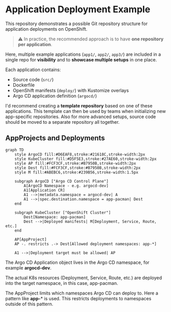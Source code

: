 # Application Deployment Example

This repository demonstrates a possible Git repository structure for application deployments on OpenShift.

> ⚠️ In practice, the recommended approach is to have **one repository per application**.

Here, multiple example applications (`app1/`, `app2/`, `app3/`) are included in a single repo for **visibility** and to **showcase multiple setups** in one place.

Each application contains:
- Source code (`src/`)
- Dockerfile
- OpenShift manifests (`deploy/`) with Kustomize overlays
- Argo CD application definition (`argocd/`)

I'd recommend creating a **template repository** based on one of these applications. This template can then be used by teams when initializing new app-specific repositories. Also for more advanced setups, source code should be moved to a separate repository all together.

## AppProjects and Deployments

```mermaid
graph TD
    style ArgoCD fill:#D6EAF8,stroke:#21618C,stroke-width:2px
    style KubeCluster fill:#D5F5E3,stroke:#27AE60,stroke-width:2px
    style AP fill:#FCF3CF,stroke:#B7950B,stroke-width:2px
    style Dest fill:#FCF3CF,stroke:#B7950B,stroke-width:2px
    style M fill:#ABEBC6,stroke:#239B56,stroke-width:1.5px

    subgraph ArgoCD ["Argo CD Control Plane"]
        A[ArgoCD Namespace - e.g. argocd-dev]
        A1[Application CR]
        A1 -->|metadata.namespace = argocd-dev| A
        A1 -->|spec.destination.namespace = app-pacman| Dest
    end

    subgraph KubeCluster ["OpenShift Cluster"]
        Dest[Namespace: app-pacman]
        Dest -->|Deployed manifests| M[Deployment, Service, Route, etc.]
    end

    AP[AppProject]
    AP -. restricts .-> Dest[Allowed deployment namespaces: app-*]

    A1 -->|Deployment target must be allowed| AP

```

The Argo CD Application object lives in the Argo CD namespace, for example **argocd-dev**.

The actual K8s resources (Deployment, Service, Route, etc.) are deployed into the target namespace, in this case, app-pacman.

The AppProject limits which namespaces Argo CD can deploy to.
Here a pattern like **app-*** is used. This restricts deployments to namespaces outside of this pattern.
